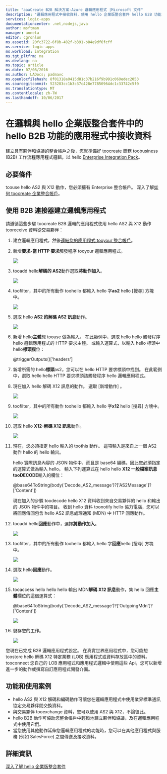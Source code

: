 ```yaml
---
title: "aaaCreate B2B 解決方案-Azure 邏輯應用程式 |Microsoft 文件"
description: "邏輯應用程式中接收資料，使用 hello 企業版整合套件 hello B2B 功能"
services: logic-apps
documentationcenter: .net,nodejs,java
author: msftman
manager: anneta
editor: cgronlun
ms.assetid: 20fc3722-6f8b-402f-b391-b84e9df6fcff
ms.service: logic-apps
ms.workload: integration
ms.tgt_pltfrm: na
ms.devlang: na
ms.topic: article
ms.date: 07/08/2016
ms.author: LADocs; padmavc
ms.openlocfilehash: 8f01318a0415d81c37b216f9b991c060edec2053
ms.sourcegitcommit: 523283cc1b3c37c428e77850964dc1c33742c5f0
ms.translationtype: MT
ms.contentlocale: zh-TW
ms.lasthandoff: 10/06/2017
---
```

# <a name="receive-data-in-logic-apps-with-hello-b2b-features-in-hello-enterprise-integration-pack"></a>在邏輯與 hello 企業版整合套件中的 hello B2B 功能的應用程式中接收資料

建立具有夥伴和協議的整合帳戶之後，您就準備好 toocreate 商務 toobusiness (B2B) 工作流程應用程式邏輯，以 hello [Enterprise Integration Pack](logic-apps-enterprise-integration-overview.md)。

## <a name="prerequisites"></a>必要條件

toouse hello AS2 與 X12 動作，您必須擁有 Enterprise 整合帳戶。 深入了解[如何 toocreate 企業整合帳戶](../logic-apps/logic-apps-enterprise-integration-accounts.md)。

## <a name="create-a-logic-app-with-b2b-connectors"></a>使用 B2B 連接器建立邏輯應用程式

請遵循這些步驟 toocreate B2B 邏輯的應用程式使用 hello AS2 與 X12 動作 tooreceive 資料從交易夥伴：

1. 建立邏輯應用程式，然後[連結您的應用程式 tooyour 整合帳戶](../logic-apps/logic-apps-enterprise-integration-accounts.md)。

2. 新增**要求-當 HTTP 要求**觸發程序 tooyour 邏輯應用程式。

    ![](./media/logic-apps-enterprise-integration-b2b/flatfile-1.png)

3. tooadd hello**解碼的 AS2**動作選取**將動作加入**。

    ![](./media/logic-apps-enterprise-integration-b2b/transform-2.png)

4. toofilter，其中的所有動作 toohello 都輸入 hello 字**as2** hello [搜尋] 方塊中。

    ![](./media/logic-apps-enterprise-integration-b2b/b2b-5.png)

5. 選取 hello **AS2 的解碼 AS2 訊息**動作。

    ![](./media/logic-apps-enterprise-integration-b2b/b2b-6.png)

6. 新增 hello**主體**想 toouse 做為輸入。 在此範例中，選取 hello hello 觸發程序 hello 邏輯應用程式的 HTTP 要求主體。 或輸入運算式，以輸入 hello 標頭中 hello**標頭**欄位：

    @triggerOutputs()['headers']

7. 新增所需的 hello**標頭**as2，您可以在 hello HTTP 要求標頭中找到。 在此範例中，選取 hello hello HTTP 要求標頭該觸發程序 hello 邏輯應用程式。

8. 現在加入 hello 解碼 X12 訊息的動作。 選取 [新增動作] 。

    ![](./media/logic-apps-enterprise-integration-b2b/b2b-9.png)

9. toofilter，其中的所有動作 toohello 都輸入 hello 字**x12** hello [搜尋] 方塊中。

    ![](./media/logic-apps-enterprise-integration-b2b/b2b-10.png)

10. 選取 hello **X12-解碼 X12 訊息**動作。

    ![](./media/logic-apps-enterprise-integration-b2b/b2b-as2message.png)

11. 現在，您必須指定 hello 輸入的 toothis 動作。 這項輸入是來自上一個 AS2 動作 hello 的 hello 輸出。

    hello 實際訊息內容的 JSON 物件中，而且是 base64 編碼，因此您必須指定的運算式做為輸入 hello。 
    輸入下列運算式在 hello hello **X12 一般檔案訊息 tooDECODE**輸入的欄位：
    
    @base64ToString(body('Decode_AS2_message')?['AS2Message']?['Content'])

    現在加入的步驟 toodecode hello X12 資料收到來自交易夥伴的 hello 和輸出的 JSON 物件中的項目。 
    收到 hello 資料 toonotify hello 協力電腦，您可以將回應傳回包含 hello AS2 訊息處理通知 (MDN) 中 HTTP 回應動作。

12. tooadd hello**回應**動作中，選擇**將動作加入**。

    ![](./media/logic-apps-enterprise-integration-b2b/b2b-14.png)

13. toofilter，其中的所有動作 toohello 都輸入 hello 字**回應**hello [搜尋] 方塊中。

    ![](./media/logic-apps-enterprise-integration-b2b/b2b-15.png)

14. 選取 hello**回應**動作。

    ![](./media/logic-apps-enterprise-integration-b2b/b2b-16.png)

15. tooaccess hello hello hello 輸出 MDN**解碼 X12 訊息**動作，集 hello 回應**主體**欄位的這個運算式：

    @base64ToString(body('Decode_AS2_message')?['OutgoingMdn']?['Content'])

    ![](./media/logic-apps-enterprise-integration-b2b/b2b-17.png)  

16. 儲存您的工作。

    ![](./media/logic-apps-enterprise-integration-b2b/transform-5.png)  

您現在已完成 B2B 邏輯應用程式設定。 在真實世界應用程式中，您可能想 toostore hello 解碼 X12 特定業務 (LOB) 應用程式或資料存放區中的資料。 tooconnect 您自己的 LOB 應用程式和應用程式邏輯中使用這些 Api，您可以新增進一步的動作或撰寫自訂應用程式開發介面。

## <a name="features-and-use-cases"></a>功能和使用案例

* hello AS2 與 X12 解碼和編碼動作可讓您在邏輯應用程式中使用業界標準通訊協定交易夥伴間交換資料。
* 與交易夥伴 tooexchange 資料，您可以使用 AS2 與 X12，不論彼此。
* hello B2B 動作可協助您整合帳戶中輕鬆地建立夥伴和協議，及在邏輯應用程式中使用它們。
* 當您使用其他動作延伸您邏輯應用程式的功能時，您可以在其他應用程式與服務 (例如 SalesForce) 之間傳送及接收資料。

## <a name="learn-more"></a>詳細資訊
[深入了解 hello 企業版整合套件](logic-apps-enterprise-integration-overview.md)
